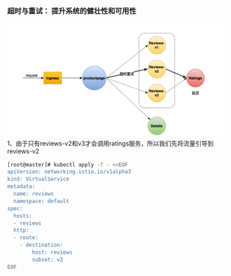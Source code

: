 ### 超时与重试： 提升系统的健壮性和可用性

![](/image/Istio/bookinfo-delay-retry.png)1、由于只有reviews-v2和v3才会调用ratings服务，所以我们先将流量引导到reviews-v2

```bash
[root@master]# kubectl apply -f - <<EOF
apiVersion: networking.istio.io/v1alpha3
kind: VirtualService
metadata:
  name: reviews
  namespace: default
spec:
  hosts:
  - reviews
  http:
  - route:
    - destination:
        host: reviews
        subset: v2
EOF
```



